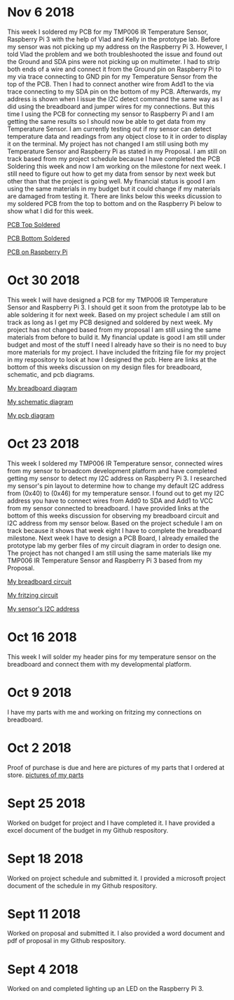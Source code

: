 # Nov 6 2018
This week I soldered my PCB for my TMP006 IR Temperature Sensor, Raspberry Pi 3 with the help of Vlad and Kelly in the prototype lab. Before my sensor was not picking up my address on the Raspberry Pi 3. However, I told Vlad the problem and we both troubleshooted the issue and found out the Ground and SDA pins were not picking up on multimeter. I had to strip both ends of a wire and connect it from the Ground pin on Raspberry Pi to my via trace connecting to GND pin for my Temperature Sensor from the top of the PCB. Then I had to connect another wire from Add1 to the via trace connecting to my SDA pin on the bottom of my PCB. Afterwards, my address is shown when I issue the I2C detect command the same way as I did using the breadboard and jumper wires for my connections. But this time I using the PCB for connecting my sensor to Raspberry Pi and I am getting the same results so I should now be able to get data from my Temperature Sensor. I am currently testing out if my sensor can detect temperature data and readings from any object close to it in order to display it on the terminal. My project has not changed I am still using both my Temperature Sensor and Raspberry Pi as stated in my Proposal. I am still on track based from my project schedule because I have completed the PCB Soldering this week and now I am working on the milestone for next week. I still need to figure out how to get my data from sensor by next week but other than that the project is going well. My financial status is good I am using the same materials in my budget but it could change if my materials are damaged from testing it. There are links below this weeks dicussion to my soldered PCB from the top to bottom and on the Raspberry Pi below to show what I did for this week.

[PCB Top Soldered](https://raw.githubusercontent.com/n01103934/Thermometer/master/images/PCBTop.jpg)

[PCB Bottom Soldered](https://raw.githubusercontent.com/n01103934/Thermometer/master/images/PCBBottom.jpg)

[PCB on Raspberry Pi](https://raw.githubusercontent.com/n01103934/Thermometer/master/images/PCBPi.jpg)

# Oct 30 2018
This week I will have designed a PCB for my TMP006 IR Temperature Sensor and Raspberry Pi 3. I should get it soon from the prototype lab to be able soldering it for next week. Based on my project schedule I am still on track as long as I get my PCB designed and soldered by next week. My project has not changed based from my proposal I am still using the same materials from before to build it. My financial update is good I am still under budget and most of the stuff I need I already have so their is no need to buy more materials for my project. I have included the fritzing file for my project in my respository to look at how I designed the pcb. Here are links at the bottom of this weeks discussion on my design files for breadboard, schematic, and pcb diagrams.

[My breadboard diagram](https://raw.githubusercontent.com/n01103934/Thermometer/master/images/Thermometer%20Circuit%20Diagram_bb.png)

[My schematic diagram](https://raw.githubusercontent.com/n01103934/Thermometer/master/images/Thermometer%20Circuit%20Diagram_schem.png)

[My pcb diagram](https://raw.githubusercontent.com/n01103934/Thermometer/master/images/Thermometer%20Circuit%20Diagram_pcb.png)

# Oct 23 2018
This week I soldered my TMP006 IR Temperature sensor, connected wires from my sensor to broadcom development platform and have completed getting my sensor to detect my I2C address on Raspberry Pi 3. I researched my sensor's pin layout to determine how to change my default I2C address from (0x40) to (0x46) for my temperature sensor. I found out to get my I2C address you have to connect wires from Add0 to SDA and Add1 to VCC from my sensor connected to breadboard. I have provided links at the bottom of this weeks discussion for observing my breadboard circuit and I2C address from my sensor below.  Based on the project schedule I am on track because it shows that week eight I have to complete the breadboard milestone. Next week I have to design a PCB Board, I already emailed the prototype lab my gerber files of my circuit diagram in order to design one. The project has not changed I am still using the same materials like my TMP006 IR Temperature Sensor and Raspberry Pi 3 based from my Proposal.

[My breadboard circuit](https://raw.githubusercontent.com/n01103934/Thermometer/master/images/breadboard_circuit_diagram.png)

[My fritzing circuit](https://raw.githubusercontent.com/n01103934/Thermometer/master/images/Thermometer%20Circuit%20Diagram_bb.png)

[My sensor's I2C address](https://raw.githubusercontent.com/n01103934/Thermometer/master/images/I2CAddress.PNG)

# Oct 16 2018 
This week I will solder my header pins for my temperature sensor on the breadboard and connect them with my developmental platform.

# Oct 9 2018
I have my parts with me and working on fritzing my connections on breadboard.

# Oct 2 2018
Proof of purchase is due and here are pictures of my parts that I ordered at store.
[pictures of my parts](https://raw.githubusercontent.com/n01103934/Thermometer/master/images/parts.png)

# Sept 25 2018
Worked on budget for project and I have completed it. I have provided a excel document of the budget in my Github respository.

# Sept 18 2018
Worked on project schedule and submitted it. I provided a microsoft project document of the schedule in my Github respository.

# Sept 11 2018
Worked on proposal and submitted it. I also provided a word document and pdf of proposal in my Github respository.

# Sept 4 2018
Worked on and completed lighting up an LED on the Raspberry Pi 3. 
